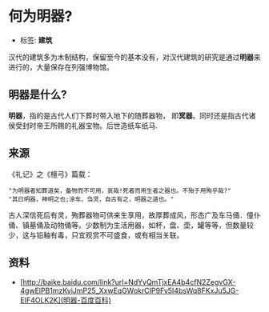 # 何为明器?

- 标签: **建筑**

汉代的建筑多为木制结构，保留至今的基本没有，对汉代建筑的研究是通过**明器**来进行的，大量保存在列强博物馆。

## 明器是什么?

**明器**，指的是古代人们下葬时带入地下的随葬器物， 即**冥器**。同时还是指古代诸侯受封时帝王所赐的礼器宝物。后世造纸车纸马.

## 来源

《礼记》之《檀弓》篇载：

```
"为明器者知葬道矣，备物而不可用，哀哉!死者而用生者之器也。不殆于用殉乎哉?"
"其曰明器，神明之也;涂车、刍灵，自古有之，明器之道也。"
```

古人深信死后有灵，殉葬器物可供来生享用，故厚葬成风，形态广及车马俑．僮仆俑、镇墓俑及动物俑等。少数制为生活用器，如杯，盘、壶，罐等等，但数量较少，这与铅釉有毒，只宜观赏不可盛食，或有相当关联。


## 资料

- [http://baike.baidu.com/link?url=NdYvQmTjxEA4b4cfN2ZegvGX-4gwElPB1mzKviJmP25_XxwEqGWokrCIP9Fv5I4bsWq8FKxJu5JG-EIF4OLK2K](明器-百度百科)



